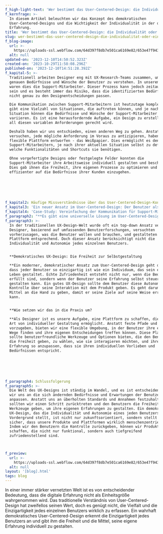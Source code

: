 ```yaml
---
f_high-light-text: 'Wer bestimmt das User-Centered-Design: die Individualität oder eine Autorität?'
f_kernfrage: >-
  In diesem Artikel beleuchten wir das Konzept des demokratischen
  User-Centered-Designs und die Wichtigkeit der Individualität in der digitalen
  Erfahrung.
title: 'Wer bestimmt das User-Centered-Design: die Individualität oder eine Autorität?'
slug: wer-bestimmt-das-user-centered-design-die-individualitat-oder-eine-autoritat
f_blog-image:
  url: >-
    https://uploads-ssl.webflow.com/64d397f8db7e501ca6169e82/653e47f943889296cd55e772_Gruppe%20maskieren%203256.png
  alt: null
updated-on: '2023-12-10T14:50:52.323Z'
created-on: '2023-10-29T11:58:08.296Z'
published-on: '2023-12-10T14:51:28.392Z'
f_kapital-5: >-
  Traditionell arbeiten Designer eng mit UX-Research-Teams zusammen, um die
  genauen Bedürfnisse und Wünsche der Benutzer zu verstehen. In unserem Fall
  waren dies die Support-Mitarbeiter. Dieser Prozess kann jedoch zeitaufwendig
  sein und es besteht immer das Risiko, dass die identifizierten Bedürfnisse
  nicht genau zu den Designentscheidungen passen.  

  Die Kommunikation zwischen Support-Mitarbeitern ist heutzutage komplex. Es
  gibt eine Vielzahl von Situationen, die auftreten können, und je nach
  Situation können die Bedürfnisse und Wünsche der Support-Mitarbeiter
  variieren. Es ist eine herausfordernde Aufgabe, ein Design zu erstellen, das
  all diesen variablen Anforderungen gerecht wird.  

  Deshalb haben wir uns entschieden, einen anderen Weg zu gehen. Anstatt zu
  versuchen, jede mögliche Anforderung im Voraus zu antizipieren, haben wir eine
  flexible Plattform entworfen - das Weißpapier. Dies ermöglicht es den
  Support-Mitarbeitern, je nach ihrer aktuellen Situation selbst zu definieren,
  welche Funktionalitäten und Shortcuts sie benötigen.  

  Ohne vorgefertigte Designs oder festgelegte Felder konnten die
  Support-Mitarbeiter ihre Arbeitsweise individuell gestalten und beschreiben.
  Dies gab ihnen die Freiheit, ihre eigenen Prozesse zu optimieren und
  effizienter auf die Bedürfnisse ihrer Kunden einzugehen.


  ‍


  ‍
f_kapital2: Häufige Missverständnisse über das User-Centered-Design-Konzept
f_kapital3: 'Ein neuer Ansatz im User-Centered-Design: Der Benutzer als Gestalter'
f_kapital4: 'Case-Study: Vereinfachung der Kommunikation für Support-Mitarbeiter'
f_paragraph2: "**Es gibt eine universelle Lösung im User-Centered-Design:  \n**Viele haben den Eindruck, es gäbe eine Art „magische Formel“ für das perfekte User-Centered-Design. Tatsächlich hängt die ideale Lösung jedoch von der Zielgruppe, dem Kontext und den individuellen Bedürfnissen der Benutzer ab.\n\n**User-Centered-Design bezieht sich nur auf das Interface:  \n**Ein häufiges Missverständnis ist, dass sich User-Centered-Design lediglich auf das visuelle Erscheinungsbild einer Website oder App bezieht. In Wirklichkeit bezieht sich User-Centered-Design auf die gesamte Benutzerreise, von der ersten Interaktion bis zur Fertigstellung einer Aufgabe.\n\n**Alle Benutzer haben identische Bedürfnisse:  \n**Es ist ein weitverbreitetes Missverständnis, dass alle Benutzer gleiche Bedürfnisse und Vorlieben hätten. Jeder Benutzer hat jedoch einzigartige Erwartungen und Bedürfnisse, die ein gutes User-Centered-Design berücksichtigen sollte.\n\nIn Wahrheit erfordert effektives User-Centered-Design \_einen tieferen Einblick in die Benutzer und ihre individuellen Bedürfnisse. Es geht nicht nur darum, schöne Oberflächen zu gestalten, sondern echte Probleme zu lösen und echten Wert zu schaffen. Ein aufkommender Ansatz im User-Centered-Design konzentriert sich darauf, den Benutzern mehr Macht zu geben. Anstatt ihnen eine vorgegebene Erfahrung aufzuzwingen, stellt dieser Ansatz den Benutzern Werkzeuge zur Verfügung, mit denen sie ihre eigene Erfahrung formen können.\n\n**Fazit**\n\nEs gibt keine festen Regeln, die garantieren, dass man immer das perfekte UX-Design erreicht. Vielmehr geht es darum, die Bedürfnisse und Wünsche der Benutzer zu verstehen und darauf zu reagieren. Anstatt starren Richtlinien zu folgen, sollten Designer den Menschen in den Mittelpunkt ihrer Arbeit stellen und sich auf ihre individuellen Erfahrungen und Bedürfnisse konzentrieren.\n\n‍"
f_paragraph3: >-
  In der traditionellen UX-Design-Welt wurde oft ein top-down Ansatz verfolgt.
  Designer, basierend auf umfassenden Benutzerforschungen, versuchten
  vorherzusagen, was die Benutzer wollen und brauchen, und gestalteten die
  Plattform entsprechend. Doch dieser Ansatz berücksichtigt nicht die
  Individualität und Autonomie jedes einzelnen Benutzers.


  **Demokratisches UX-Design: Die Freiheit zur Selbstgestaltung  

  **Ein moderner, demokratischer Ansatz zum User-Centered-Design geht davon aus,
  dass jeder Benutzer so einzigartig ist wie ein Individuum, das sein eigenes
  Leben gestaltet. Echte Zufriedenheit entsteht nicht nur, wenn die Bedürfnisse
  erfüllt sind, sondern wenn der Benutzer seine Erfahrung selbst steuern und
  gestalten kann. Ein gutes UX-Design sollte dem Benutzer diese Autonomie und
  Kontrolle über seine Interaktion mit dem Produkt geben. Es geht darum, ihm die
  Mittel an die Hand zu geben, damit er seine Ziele auf seine Weise erreichen
  kann.


  **Wie setzen wir das in die Praxis um?  

  **Als Designer ist es unsere Aufgabe, eine Plattform zu schaffen, die diese
  Art von individueller Gestaltung ermöglicht. Anstatt feste Pfade und Optionen
  vorzugeben, bieten wir eine flexible Umgebung, in der Benutzer ihre eigenen
  Wege finden und ihre eigenen Entscheidungen treffen können. Diese Plattform
  sollte benutzerfreundliche Werkzeuge und Optionen bieten, die den Benutzern
  die Freiheit geben, zu wählen, wie sie interagieren möchten, und ihre
  Erfahrung so anzupassen, dass sie ihren individuellen Vorlieben und
  Bedürfnissen entspricht.


  ‍


  ‍
f_paragraph4: Schlussfolgerung
f_paragraph5: >-
  Die Welt des UX-Designs ist ständig im Wandel, und es ist entscheidend, dass
  wir uns an die sich ändernden Bedürfnisse und Erwartungen der Benutzer
  anpassen. Anstatt uns an überholten Standards und Annahmen festzuhalten,
  sollten wir einen Schritt zurücktreten und den Benutzern die Freiheit und die
  Werkzeuge geben, um ihre eigenen Erfahrungen zu gestalten. Ein demokratisches
  UX-Design, das die Individualität und Autonomie eines jeden Benutzers in den
  Vordergrund stellt, ist nicht nur zukunftsorientiert, sondern stellt auch
  sicher, dass unsere Produkte und Plattformen wirklich menschenzentriert sind.
  Indem wir den Benutzern die Kontrolle zurückgeben, können wir Produkte
  schaffen, die nicht nur funktional, sondern auch tiefgreifend
  zufriedenstellend sind.


  ‍
f_preview:
  url: >-
    https://uploads-ssl.webflow.com/64d397f8db7e501ca6169e82/653e47f943889296cd55e772_Gruppe%20maskieren%203256.png
  alt: null
layout: '[blog].html'
tags: blog
---
```


In einer immer stärker vernetzten Welt ist es von entscheidender Bedeutung, dass die digitale Erfahrung nicht als Einheitsgröße wahrgenommen wird. Das traditionelle Verständnis von User-Centered-Design hat zweifellos seinen Wert, doch es genügt nicht, die Vielfalt und die Einzigartigkeit jedes einzelnen Benutzers wirklich zu erfassen. Ein wahrhaft demokratisches User-Centered-Design erkennt die Einzigartigkeit jedes Benutzers an und gibt ihm die Freiheit und die Mittel, seine eigene Erfahrung individuell zu gestalten.

‍
